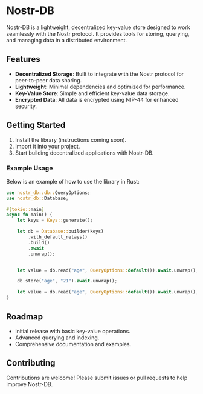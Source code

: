 # Nostr-DB

Nostr-DB is a lightweight, decentralized key-value store designed to work seamlessly with the Nostr protocol. It provides tools for storing, querying, and managing data in a distributed environment.

## Features
- **Decentralized Storage**: Built to integrate with the Nostr protocol for peer-to-peer data sharing.
- **Lightweight**: Minimal dependencies and optimized for performance.
- **Key-Value Store**: Simple and efficient key-value data storage.
- **Encrypted Data**: All data is encrypted using NIP-44 for enhanced security.

## Getting Started
1. Install the library (instructions coming soon).
2. Import it into your project.
3. Start building decentralized applications with Nostr-DB.

### Example Usage

Below is an example of how to use the library in Rust:

```rust
use nostr_db::db::QueryOptions;
use nostr_db::Database;

#[tokio::main]
async fn main() {
    let keys = Keys::generate();

    let db = Database::builder(keys)
        .with_default_relays()
        .build()
        .await
        .unwrap();


    let value = db.read("age", QueryOptions::default()).await.unwrap();

    db.store("age", "21").await.unwrap();

    let value = db.read("age", QueryOptions::default()).await.unwrap();
}
```

## Roadmap
- Initial release with basic key-value operations.
- Advanced querying and indexing.
- Comprehensive documentation and examples.

## Contributing
Contributions are welcome! Please submit issues or pull requests to help improve Nostr-DB.